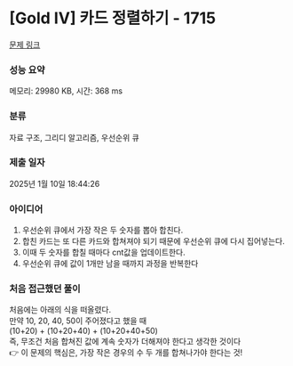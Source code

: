 # [Gold IV] 카드 정렬하기 - 1715 

[문제 링크](https://www.acmicpc.net/problem/1715) 

### 성능 요약

메모리: 29980 KB, 시간: 368 ms

### 분류

자료 구조, 그리디 알고리즘, 우선순위 큐

### 제출 일자

2025년 1월 10일 18:44:26

### 아이디어

1. 우선순위 큐에서 가장 작은 두 숫자를 뽑아 합친다.
2. 합친 카드는 또 다른 카드와 합쳐져야 되기 때문에 우선순위 큐에 다시 집어넣는다.
3. 이때 두 숫자를 합칠 때마다 cnt값을 업데이트한다.
4. 우선순위 큐에 값이 1개만 남을 때까지 과정을 반복한다

### 처음 접근했던 풀이

처음에는 아래의 식을 떠올렸다.<br/>
만약 10, 20, 40, 50이 주어졌다고 했을 때 <br/>
(10+20) + (10+20+40) + (10+20+40+50) <br/>
즉, 무조건 처음 합쳐진 값에 계속 숫자가 더해져야 한다고 생각한 것이다 <br/>
👉 이 문제의 핵심은, 가장 작은 경우의 수 두 개를 합쳐나가야 한다는 것!

